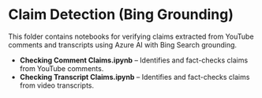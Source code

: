 # Claim Detection (Bing Grounding)

This folder contains notebooks for verifying claims extracted from YouTube comments and transcripts using Azure AI with Bing Search grounding.

- **Checking Comment Claims.ipynb** – Identifies and fact-checks claims from YouTube comments.  
- **Checking Transcript Claims.ipynb** – Identifies and fact-checks claims from video transcripts.  

